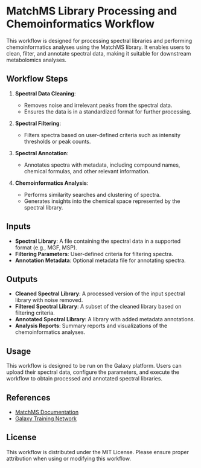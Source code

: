 # MatchMS Library Processing and Chemoinformatics Workflow

This workflow is designed for processing spectral libraries and performing chemoinformatics analyses using the MatchMS library. It enables users to clean, filter, and annotate spectral data, making it suitable for downstream metabolomics analyses.

## Workflow Steps

1. **Spectral Data Cleaning**:
   - Removes noise and irrelevant peaks from the spectral data.
   - Ensures the data is in a standardized format for further processing.

2. **Spectral Filtering**:
   - Filters spectra based on user-defined criteria such as intensity thresholds or peak counts.

3. **Spectral Annotation**:
   - Annotates spectra with metadata, including compound names, chemical formulas, and other relevant information.

4. **Chemoinformatics Analysis**:
   - Performs similarity searches and clustering of spectra.
   - Generates insights into the chemical space represented by the spectral library.

## Inputs

- **Spectral Library**: A file containing the spectral data in a supported format (e.g., MGF, MSP).
- **Filtering Parameters**: User-defined criteria for filtering spectra.
- **Annotation Metadata**: Optional metadata file for annotating spectra.

## Outputs

- **Cleaned Spectral Library**: A processed version of the input spectral library with noise removed.
- **Filtered Spectral Library**: A subset of the cleaned library based on filtering criteria.
- **Annotated Spectral Library**: A library with added metadata annotations.
- **Analysis Reports**: Summary reports and visualizations of the chemoinformatics analyses.

## Usage

This workflow is designed to be run on the Galaxy platform. Users can upload their spectral data, configure the parameters, and execute the workflow to obtain processed and annotated spectral libraries.

## References

- [MatchMS Documentation](https://matchms.readthedocs.io/)
- [Galaxy Training Network](https://training.galaxyproject.org/)

## License

This workflow is distributed under the MIT License. Please ensure proper attribution when using or modifying this workflow.